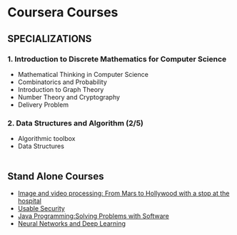 # Coursera Courses

## SPECIALIZATIONS

### 1. Introduction to Discrete Mathematics for Computer Science
  - Mathematical Thinking in Computer Science
  - Combinatorics and Probability
  - Introduction to Graph Theory
  - Number Theory and Cryptography
  - Delivery Problem
  
### 2. Data Structures and Algorithm (2/5)
  - Algorithmic toolbox
  - Data Structures <br/><br/>

  
## Stand Alone Courses
  - [Image and video processing: From Mars to Hollywood with a stop at the hospital](Image_and_video_processing:%20From_Mars_to_Hollywood_with_a_stop_at_the_hospital)
  - [Usable Security](Usable_Security)
  - [Java Programming:Solving Problems with Software](Java_Programming:Solving_Problems_with_Software)
  - [Neural Networks and Deep Learning](Neural_Networks_and_Deep_Learning)
